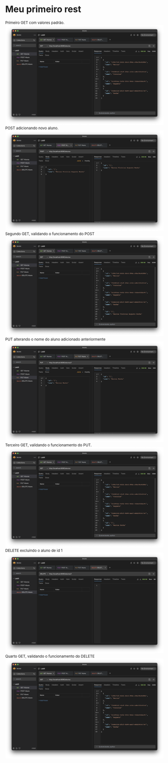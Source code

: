 # Meu primeiro rest

<figcaption style="font-size: smaller;">Primeiro GET com valores padrão.</figcaption>
<img src='../img/Screenshot 2024-02-26 at 14.57.16.png'>
<figcaption style="font-size: smaller;">POST adicionando novo aluno.</figcaption>
<img src='../img/Screenshot 2024-02-26 at 14.57.23.png'>
<figcaption style="font-size: smaller;">Segundo GET, validando o funcionamento do POST</figcaption>
<img src='../img/Screenshot 2024-02-26 at 14.57.30.png'>
<figcaption style="font-size: smaller;">PUT alterando o nome do aluno adicionado anteriormente</figcaption>
<img src='../img/Screenshot 2024-02-26 at 14.57.36.png'>
<figcaption style="font-size: smaller;">Terceiro GET, validando o funcionamento do PUT.</figcaption>
<img src='../img/Screenshot 2024-02-26 at 14.57.43.png'>
<figcaption style="font-size: smaller;">DELETE excluindo o aluno de id 1</figcaption>
<img src='../img/Screenshot 2024-02-26 at 14.57.53.png'>
<figcaption style="font-size: smaller;">Quarto GET, validando o funcionamento do DELETE</figcaption>
<img src='../img/Screenshot 2024-02-26 at 14.57.59.png'>
